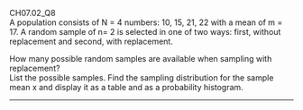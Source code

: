 CH07.02_Q8  
A population consists of N = 4 numbers: 10, 15, 21, 22 with a mean of m = 17. 
A random sample of n= 2 is selected in one of two ways: first, without replacement and second, with replacement. 

How many possible random samples are available when sampling with replacement?  
List the possible samples. Find the sampling distribution for the sample mean x and display it as a table and as a probability histogram.

---

